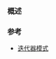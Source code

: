 ### 概述


### 参考
- [迭代器模式](https://wangtunan.github.io/blog/designPattern/#%E8%BF%AD%E4%BB%A3%E5%99%A8%E6%A8%A1%E5%BC%8F)